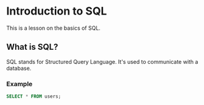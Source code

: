 # Introduction to SQL

This is a lesson on the basics of SQL.

## What is SQL?

SQL stands for Structured Query Language. It's used to communicate with a database.

### Example

```sql
SELECT * FROM users;
```
